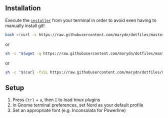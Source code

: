 ## Installation

Execute the [`installer`](installer) from your terminal in order to avoid even having to manually install git!

```bash
bash <(curl -s https://raw.githubusercontent.com/marydn/dotfiles/master/installer)
```

or 

```bash
sh -c "$(wget -q https://raw.githubusercontent.com/marydn/dotfiles/master/installer -O -)"
```

or

```bash
sh -c "$(curl -fsSL https://raw.githubusercontent.com/marydn/dotfiles/master/installer)"
```

## Setup

1. Press `Ctrl` + `a`, then `I` to load tmux plugins
2. In Gnome terminal preferences, set Nord as your default profile
3. Set an appropriate font (e.g. Inconsolata for Powerline)